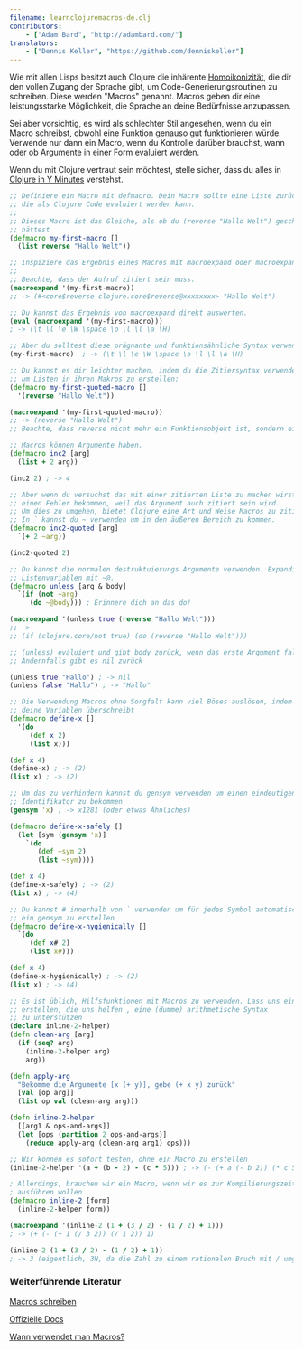 ```yaml
---
filename: learnclojuremacros-de.clj
contributors:
    - ["Adam Bard", "http://adambard.com/"]
translators:
    - ["Dennis Keller", "https://github.com/denniskeller"]
---
```


Wie mit allen Lisps besitzt auch Clojure die inhärente [Homoikonizität](https://en.wikipedia.org/wiki/Homoiconic),
die dir den vollen Zugang der Sprache gibt, um
 Code-Generierungsroutinen zu schreiben. Diese werden "Macros" genannt.
Macros geben dir eine leistungsstarke Möglichkeit, die Sprache
an deine Bedürfnisse anzupassen.

Sei aber vorsichtig, es wird als schlechter Stil angesehen, wenn du
ein Macro schreibst, obwohl eine Funktion genauso gut funktionieren würde.
Verwende nur dann ein Macro, wenn du Kontrolle darüber brauchst, wann oder ob Argumente in einer Form evaluiert werden.

Wenn du mit Clojure vertraut sein möchtest, stelle sicher, dass du alles in [Clojure in Y Minutes](../clojure/) verstehst.

```clojure
;; Definiere ein Macro mit defmacro. Dein Macro sollte eine Liste zurückgeben,
;; die als Clojure Code evaluiert werden kann.
;;
;; Dieses Macro ist das Gleiche, als ob du (reverse "Hallo Welt") geschrieben
;; hättest
(defmacro my-first-macro []
  (list reverse "Hallo Welt"))

;; Inspiziere das Ergebnis eines Macros mit macroexpand oder macroexpand-1.
;;
;; Beachte, dass der Aufruf zitiert sein muss.
(macroexpand '(my-first-macro))
;; -> (#<core$reverse clojure.core$reverse@xxxxxxxx> "Hallo Welt")

;; Du kannst das Ergebnis von macroexpand direkt auswerten.
(eval (macroexpand '(my-first-macro)))
; -> (\t \l \e \W \space \o \l \l \a \H)

;; Aber du solltest diese prägnante und funktionsähnliche Syntax verwenden:
(my-first-macro)  ; -> (\t \l \e \W \space \o \l \l \a \H)

;; Du kannst es dir leichter machen, indem du die Zitiersyntax verwendest
;; um Listen in ihren Makros zu erstellen:
(defmacro my-first-quoted-macro []
  '(reverse "Hallo Welt"))

(macroexpand '(my-first-quoted-macro))
;; -> (reverse "Hallo Welt")
;; Beachte, dass reverse nicht mehr ein Funktionsobjekt ist, sondern ein Symbol

;; Macros können Argumente haben.
(defmacro inc2 [arg]
  (list + 2 arg))

(inc2 2) ; -> 4

;; Aber wenn du versuchst das mit einer zitierten Liste zu machen wirst du
;; einen Fehler bekommen, weil das Argument auch zitiert sein wird.
;; Um dies zu umgehen, bietet Clojure eine Art und Weise Macros zu zitieren: `
;; In ` kannst du ~ verwenden um in den äußeren Bereich zu kommen.
(defmacro inc2-quoted [arg]
  `(+ 2 ~arg))

(inc2-quoted 2)

;; Du kannst die normalen destruktuierungs Argumente verwenden. Expandiere
;; Listenvariablen mit ~@.
(defmacro unless [arg & body]
  `(if (not ~arg)
     (do ~@body))) ; Erinnere dich an das do!

(macroexpand '(unless true (reverse "Hallo Welt")))
;; ->
;; (if (clojure.core/not true) (do (reverse "Hallo Welt")))

;; (unless) evaluiert und gibt body zurück, wenn das erste Argument falsch ist.
;; Andernfalls gibt es nil zurück

(unless true "Hallo") ; -> nil
(unless false "Hallo") ; -> "Hallo"

;; Die Verwendung Macros ohne Sorgfalt kann viel Böses auslösen, indem es
;; deine Variablen überschreibt
(defmacro define-x []
  '(do
     (def x 2)
     (list x)))

(def x 4)
(define-x) ; -> (2)
(list x) ; -> (2)

;; Um das zu verhindern kannst du gensym verwenden um einen eindeutigen
;; Identifikator zu bekommen
(gensym 'x) ; -> x1281 (oder etwas Ähnliches)

(defmacro define-x-safely []
  (let [sym (gensym 'x)]
    `(do
       (def ~sym 2)
       (list ~sym))))

(def x 4)
(define-x-safely) ; -> (2)
(list x) ; -> (4)

;; Du kannst # innerhalb von ` verwenden um für jedes Symbol automatisch
;; ein gensym zu erstellen
(defmacro define-x-hygienically []
  `(do
     (def x# 2)
     (list x#)))

(def x 4)
(define-x-hygienically) ; -> (2)
(list x) ; -> (4)

;; Es ist üblich, Hilfsfunktionen mit Macros zu verwenden. Lass uns einige
;; erstellen, die uns helfen , eine (dumme) arithmetische Syntax
;; zu unterstützen
(declare inline-2-helper)
(defn clean-arg [arg]
  (if (seq? arg)
    (inline-2-helper arg)
    arg))

(defn apply-arg
  "Bekomme die Argumente [x (+ y)], gebe (+ x y) zurück"
  [val [op arg]]
  (list op val (clean-arg arg)))

(defn inline-2-helper
  [[arg1 & ops-and-args]]
  (let [ops (partition 2 ops-and-args)]
    (reduce apply-arg (clean-arg arg1) ops)))

;; Wir können es sofort testen, ohne ein Macro zu erstellen
(inline-2-helper '(a + (b - 2) - (c * 5))) ; -> (- (+ a (- b 2)) (* c 5))

; Allerdings, brauchen wir ein Macro, wenn wir es zur Kompilierungszeit
; ausführen wollen
(defmacro inline-2 [form]
  (inline-2-helper form))

(macroexpand '(inline-2 (1 + (3 / 2) - (1 / 2) + 1)))
; -> (+ (- (+ 1 (/ 3 2)) (/ 1 2)) 1)

(inline-2 (1 + (3 / 2) - (1 / 2) + 1))
; -> 3 (eigentlich, 3N, da die Zahl zu einem rationalen Bruch mit / umgewandelt wird)
```

### Weiterführende Literatur

[Macros schreiben](http://www.braveclojure.com/writing-macros/)

[Offizielle Docs](http://clojure.org/macros)

[Wann verwendet man Macros?](https://lispcast.com/when-to-use-a-macro/)
